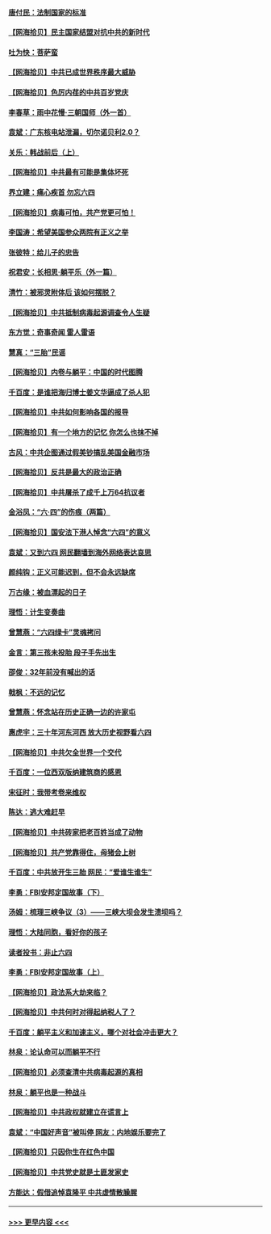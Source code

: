 #### [唐付民：法制国家的标准](../pages/nsc993/n13032944.md?t=06200452) 
#### [【网海拾贝】民主国家结盟对抗中共的新时代](../pages/nsc993/n13031717.md?t=06200452) 
#### [吐为快：菩萨蛮](../pages/nsc993/n13030033.md?t=06200452) 
#### [【网海拾贝】中共已成世界秩序最大威胁](../pages/nsc993/n13028138.md?t=06200452) 
#### [【网海拾贝】色厉内荏的中共百岁党庆](../pages/nsc993/n13025582.md?t=06200452) 
#### [李春草：雨中花慢‧三朝国师（外一首）](../pages/nsc993/n13025567.md?t=06200452) 
#### [袁斌：广东核电站泄漏，切尔诺贝利2.0？](../pages/nsc993/n13025475.md?t=06200452) 
#### [关乐：韩战前后（上）](../pages/nsc993/n13025387.md?t=06200452) 
#### [【网海拾贝】中共最有可能是集体坏死](../pages/nsc993/n13023101.md?t=06200452) 
#### [界立建：痛心疾首 勿忘六四](../pages/nsc993/n13022339.md?t=06200452) 
#### [【网海拾贝】病毒可怕，共产党更可怕！](../pages/nsc993/n13020728.md?t=06200452) 
#### [李国涛：希望美国参众两院有正义之举](../pages/nsc993/n13020674.md?t=06200452) 
#### [张彼特：给儿子的忠告](../pages/nsc993/n13018934.md?t=06200452) 
#### [祝君安：长相思‧躺平乐（外一篇）](../pages/nsc993/n13018923.md?t=06200452) 
#### [清竹：被邪灵附体后 该如何摆脱？](../pages/nsc993/n13018877.md?t=06200452) 
#### [【网海拾贝】中共抵制病毒起源调查令人生疑](../pages/nsc993/n13017785.md?t=06200452) 
#### [东方觉：奇事奇闻 雷人雷语](../pages/nsc993/n13017577.md?t=06200452) 
#### [慧真：“三胎”民谣](../pages/nsc993/n13017394.md?t=06200452) 
#### [【网海拾贝】内卷与躺平：中国的时代图腾](../pages/nsc993/n13016128.md?t=06200452) 
#### [千百度：是谁把海归博士姜文华逼成了杀人犯](../pages/nsc993/n13015218.md?t=06200452) 
#### [【网海拾贝】中共如何影响各国的报导](../pages/nsc993/n13012599.md?t=06200452) 
#### [【网海拾贝】有一个地方的记忆 你怎么也抹不掉](../pages/nsc993/n13009802.md?t=06200452) 
#### [古风：中共企图通过假美钞搞乱美国金融市场](../pages/nsc993/n13009626.md?t=06200452) 
#### [【网海拾贝】反共是最大的政治正确](../pages/nsc993/n13007051.md?t=06200452) 
#### [【网海拾贝】中共屠杀了成千上万64抗议者](../pages/nsc993/n13002713.md?t=06200452) 
#### [金浴凤：“六·四”的伤痕（两篇）](../pages/nsc993/n13001719.md?t=06200452) 
#### [【网海拾贝】国安法下港人悼念“六四”的意义](../pages/nsc993/n13001039.md?t=06200452) 
#### [袁斌：又到六四 网民翻墙到海外网络表达哀思](../pages/nsc993/n13000995.md?t=06200452) 
#### [颜纯钩：正义可能迟到，但不会永远缺席](../pages/nsc993/n13000920.md?t=06200452) 
#### [万古缘：被血漂起的日子](../pages/nsc993/n13000914.md?t=06200452) 
#### [理悟：计生变奏曲](../pages/nsc993/n13000414.md?t=06200452) 
#### [曾慧燕：“六四绿卡”灵魂拷问](../pages/nsc993/n13000277.md?t=06200452) 
#### [金言：第三孩未投胎 段子手先出生](../pages/nsc993/n13000215.md?t=06200452) 
#### [邵俊：32年前没有喊出的话](../pages/nsc993/n13000181.md?t=06200452) 
#### [戟枫：不远的记忆](../pages/nsc993/n13000121.md?t=06200452) 
#### [曾慧燕：怀念站在历史正确一边的许家屯](../pages/nsc993/n13000073.md?t=06200452) 
#### [惠虎宇：三十年河东河西 放大历史视野看六四](../pages/nsc993/n13000018.md?t=06200452) 
#### [【网海拾贝】中共欠全世界一个交代](../pages/nsc993/n12998706.md?t=06200452) 
#### [千百度：一位西双版纳建筑商的感恩](../pages/nsc993/n12998487.md?t=06200452) 
#### [宋征时：我带考卷来维权](../pages/nsc993/n12994088.md?t=06200452) 
#### [陈达：逃大难赶早](../pages/nsc993/n12993569.md?t=06200452) 
#### [【网海拾贝】中共砖家把老百姓当成了动物](../pages/nsc993/n12993483.md?t=06200452) 
#### [【网海拾贝】共产党靠得住，母猪会上树](../pages/nsc993/n12990730.md?t=06200452) 
#### [千百度：中共放开生三胎 网民：“爱谁生谁生”](../pages/nsc993/n12990644.md?t=06200452) 
#### [李勇：FBI安邦定国故事（下）](../pages/nsc993/n12987854.md?t=06200452) 
#### [汤姆：梳理三峡争议（3）——三峡大坝会发生溃坝吗？](../pages/nsc993/n12989806.md?t=06200452) 
#### [理悟：大陆同胞，看好你的孩子](../pages/nsc993/n12989778.md?t=06200452) 
#### [读者投书：非止六四](../pages/nsc993/n12989673.md?t=06200452) 
#### [李勇：FBI安邦定国故事（上）](../pages/nsc993/n12987749.md?t=06200452) 
#### [【网海拾贝】政法系大劫来临？](../pages/nsc993/n12987596.md?t=06200452) 
#### [【网海拾贝】中共何时对得起纳税人了？](../pages/nsc993/n12985578.md?t=06200452) 
#### [千百度：躺平主义和加速主义，哪个对社会冲击更大？](../pages/nsc993/n12985512.md?t=06200452) 
#### [林泉：论认命可以而躺平不行](../pages/nsc993/n12985505.md?t=06200452) 
#### [【网海拾贝】必须查清中共病毒起源的真相](../pages/nsc993/n12984276.md?t=06200452) 
#### [林泉：躺平也是一种战斗](../pages/nsc993/n12984194.md?t=06200452) 
#### [【网海拾贝】中共政权就建立在谎言上](../pages/nsc993/n12981880.md?t=06200452) 
#### [袁斌：“中国好声音”被叫停 网友：内地娱乐要完了](../pages/nsc993/n12981826.md?t=06200452) 
#### [【网海拾贝】只因你生在红色中国](../pages/nsc993/n12979096.md?t=06200452) 
#### [【网海拾贝】中共党史就是土匪发家史](../pages/nsc993/n12976478.md?t=06200452) 
#### [方能达：假借追悼袁隆平 中共虚情散臊腥](../pages/nsc993/n12976396.md?t=06200452) 

----
#### [ >>> 更早内容 <<< ](../indexes/nsc993-earlier.md)
